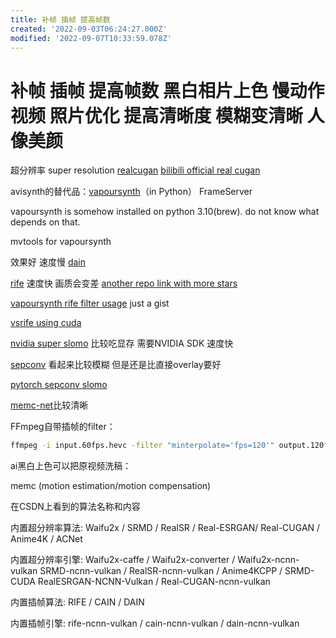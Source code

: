 ```yaml
---
title: 补帧 插帧 提高帧数
created: '2022-09-03T06:24:27.000Z'
modified: '2022-09-07T10:33:59.078Z'
---
```


# 补帧 插帧 提高帧数 黑白相片上色 慢动作视频 照片优化 提高清晰度 模糊变清晰 人像美颜

超分辨率 super resolution [realcugan](https://github.com/nihui/realcugan-ncnn-vulkan) [bilibili official real cugan](https://github.com/bilibili/ailab/tree/main/Real-CUGAN)

avisynth的替代品：[vapoursynth](http://vapoursynth.com/doc/pythonreference.html#grammar)（in Python） FrameServer

vapoursynth is somehow installed on python 3.10(brew). do not know what depends on that.

mvtools for vapoursynth

效果好 速度慢 [dain](https://github.com/baowenbo/DAIN)

[rife](https://github.com/MegEngine/ECCV2022-RIFE) 速度快 画质会变差 [another repo link with more stars](https://github.com/megvii-research/ECCV2022-RIFE)

[vapoursynth rife filter usage](https://gist.github.com/Mr-Z-2697/5dab5352e078cdde96453216ad7a7f92) just a gist

[vsrife using cuda](https://vsdb.top/plugins/rife)

[nvidia super slomo](https://github.com/avinashpaliwal/Super-SloMo/) 比较吃显存 需要NVIDIA SDK 速度快

[sepconv](https://github.com/martkartasev/sepconv) 看起来比较模糊 但是还是比直接overlay要好

[pytorch sepconv slomo](https://github.com/sniklaus/sepconv-slomo)

[memc-net](https://github.com/baowenbo/MEMC-Net)比较清晰

FFmpeg自带插帧的filter：

```bash
ffmpeg -i input.60fps.hevc -filter "minterpolate='fps=120'" output.120fps.hevc
```

ai黑白上色可以把原视频洗稿：

memc (motion estimation/motion compensation)

在CSDN上看到的算法名称和内容

内置超分辨率算法:
 Waifu2x / SRMD / RealSR / Real-ESRGAN/ Real-CUGAN / Anime4K / ACNet

 内置超分辨率引擎:
 Waifu2x-caffe / Waifu2x-converter / Waifu2x-ncnn-vulkan
 SRMD-ncnn-vulkan / RealSR-ncnn-vulkan / Anime4KCPP / SRMD-CUDA
 RealESRGAN-NCNN-Vulkan / Real-CUGAN-ncnn-vulkan

 内置插帧算法:
 RIFE / CAIN / DAIN

 内置插帧引擎:
 rife-ncnn-vulkan / cain-ncnn-vulkan / dain-ncnn-vulkan
